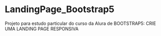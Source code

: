 # LandingPage_Bootstrap5
Projeto para estudo particular do curso da Alura de BOOTSTRAP5: CRIE UMA LANDING PAGE RESPONSIVA

